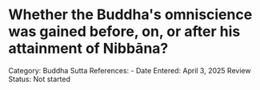# Whether the Buddha's omniscience was gained before, on, or after his attainment of Nibbāna?

Category: Buddha
Sutta References: -
Date Entered: April 3, 2025
Review Status: Not started